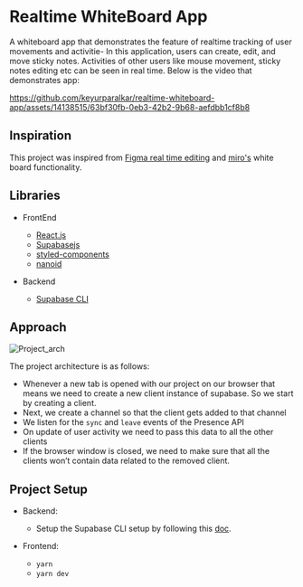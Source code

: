 # Realtime WhiteBoard App

A whiteboard app that demonstrates the feature of realtime tracking of user movements and activitie- In this application, users can create, edit, and move sticky notes. Activities of other users like mouse movement, sticky notes editing etc can be seen in real time. Below is the video that demonstrates app:

https://github.com/keyurparalkar/realtime-whiteboard-app/assets/14138515/63bf30fb-0eb3-42b2-9b68-aefdbb1cf8b8

## Inspiration

This project was inspired from [Figma real time editing](https://www.figma.com/) and [miro's](https://miro.com/) white board functionality.

## Libraries

- FrontEnd

  - [React.js](https://react.dev/)
  - [Supabasejs](https://supabase.com/docs/reference/javascript/introduction)
  - [styled-components](https://styled-components.com/docs/basics)
  - [nanoid](https://github.com/ai/nanoid)

- Backend
  - [Supabase CLI](https://supabase.com/docs/guides/cli/getting-started)

## Approach

![Project_arch](https://github.com/keyurparalkar/realtime-whiteboard-app/assets/14138515/830f9074-ed3d-49bf-bc84-4231f8c6ffa9)

The project architecture is as follows:

- Whenever a new tab is opened with our project on our browser that means we need to create a new client instance of supabase. So we start by creating a client.
- Next, we create a channel so that the client gets added to that channel
- We listen for the `sync` and `leave` events of the Presence API
- On update of user activity we need to pass this data to all the other clients
- If the browser window is closed, we need to make sure that all the clients won’t contain data related to the removed client.

## Project Setup

- Backend:

  - Setup the Supabase CLI setup by following this [doc](https://supabase.com/docs/guides/cli/getting-started).

- Frontend:
  - `yarn`
  - `yarn dev`
